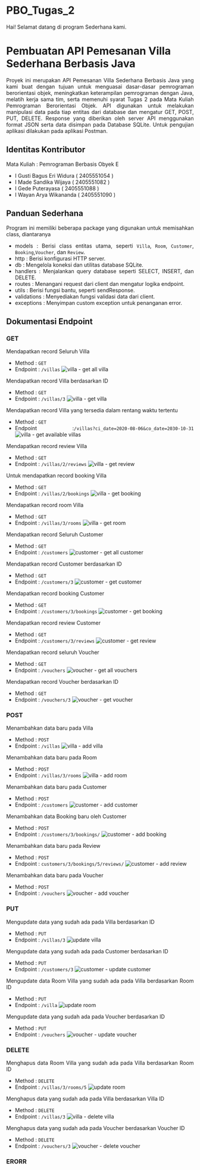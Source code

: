 # PBO_Tugas_2
Hai! Selamat datang di program Sederhana kami.

# Pembuatan API Pemesanan Villa Sederhana Berbasis Java
<div align="justify">Proyek ini merupakan API Pemesanan Villa Sederhana Berbasis Java yang kami buat dengan tujuan untuk menguasai dasar-dasar pemrograman berorientasi objek, meningkatkan keterampilan pemrograman dengan Java, melatih kerja sama tim, serta memenuhi syarat Tugas 2 pada Mata Kuliah Pemrograman Berorientasi Objek. API digunakan untuk melakukan manipulasi data pada tiap entitas dari database dan mengatur GET, POST, PUT, DELETE. Response yang diberikan oleh server API menggunakan format JSON serta data disimpan pada Database SQLite. Untuk pengujian aplikasi dilakukan pada aplikasi Postman.

## Identitas Kontributor
Mata Kuliah : Pemrograman Berbasis Obyek E 
- I Gusti Bagus Eri Widura  ( 2405551054 ) 
- I Made Sandika Wijaya	    ( 2405551082 ) 
- I Gede Puterayasa	        ( 2405551088 ) 
- I Wayan Arya Wikananda    ( 2405551090 )

## Panduan Sederhana
Program ini memiliki beberapa package yang digunakan untuk memisahkan class, diantaranya
- models      : Berisi class entitas utama, seperti `Villa`, `Room`, `Customer`, `Booking`,`Voucher`, dan `Review`.
- http        : Berisi konfigurasi HTTP server.
- db          : Mengelola koneksi dan utilitas database SQLite.
- handlers    : Menjalankan query database seperti SELECT, INSERT, dan DELETE.
- routes      : Menangani request dari client dan mengatur logika endpoint.
- utils       : Berisi fungsi bantu, seperti sendResponse.
- validations : Menyediakan fungsi validasi data dari client.
- exceptions  : Menyimpan custom exception untuk penanganan error.

## Dokumentasi Endpoint

### GET

Mendapatkan record Seluruh Villa 
- Method : ```GET``` 
- Endpoint : ```/villas```
![villa - get all villa](https://github.com/user-attachments/assets/c294f6ab-e504-40ca-b612-1ce398929faf)

Mendapatkan record Villa berdasarkan ID
- Method : ```GET```
- Endpoint : ```/villas/3```
![villa - get villa](https://github.com/user-attachments/assets/fbb18580-a900-416a-b2d3-9b05e2f111c3)

Mendapatkan record Villa yang tersedia dalam rentang waktu tertentu
- Method : ```GET```
- Endpoint :```/villas?ci_date=2020-08-06&co_date=2030-10-31```
![villa - get available villas](https://github.com/user-attachments/assets/b80c872e-73cc-4b8a-a57e-e839ca452ba9)

Mendapatkan record review Villa
- Method : ```GET```
- Endpoint : ```/villas/2/reviews```
![villa - get review](https://github.com/user-attachments/assets/ea5b69e0-7e84-4a68-a92d-6c60e6aebff2)

Untuk mendapatkan record booking Villa
- Method : ```GET```
- Endpoint : ```/villas/2/bookings```
![villa - get booking](https://github.com/user-attachments/assets/cd14660a-e6d5-4bb9-b454-789faebc570b)

Mendapatkan record room Villa
- Method : ```GET```
- Endpoint : ```/villas/3/rooms```
![villa - get room](https://github.com/user-attachments/assets/150bb4a4-db00-4d6f-a05e-11f1272c256b)

Mendapatkan record Seluruh Customer
- Method : ```GET```
- Endpoint : ```/customers```
![customer - get all customer](https://github.com/user-attachments/assets/91d026c2-107f-47f8-97d5-6d5bb1250386)

Mendapatkan record Customer berdasarkan ID
- Method : ```GET```
- Endpoint : ```/customers/3```
![customer - get customer](https://github.com/user-attachments/assets/9989a560-60bf-48c1-a4c3-b75997d72418)

Mendapatkan record booking Customer
- Method : ```GET```
- Endpoint : ```/customers/3/bookings```
![customer - get booking](https://github.com/user-attachments/assets/c7587214-de5a-40e0-b2d0-bd912d4bdc28)

Mendapatkan record review Customer
- Method : ```GET```
- Endpoint : ```/customers/3/reviews```
![customer - get review](https://github.com/user-attachments/assets/9f1e245f-bd73-45aa-9513-a5f16a8a3310)

Mendapatkan record seluruh Voucher
- Method : ```GET```
- Endpoint : ```/vouchers```
![voucher - get all vouchers](https://github.com/user-attachments/assets/98f1d078-0e50-4ae3-b951-3dd7dd49ea39)

Mendapatkan record Voucher berdasarkan ID
- Method : ```GET```
- Endpoint : ```/vouchers/3```
![voucher - get voucher](https://github.com/user-attachments/assets/78bfcccf-8f66-4bac-83c4-ee6a0b22e00b)


### POST
Menambahkan data baru pada Villa
- Method : ```POST```
- Endpoint : ```/villas```
![villa - add villa](https://github.com/user-attachments/assets/b324fc91-89c3-420f-af5a-3585b1bbfa40)

Menambahkan data baru pada Room
- Method : ```POST```
- Endpoint : ```/villas/3/rooms```
![villa - add room](https://github.com/user-attachments/assets/a7771291-db33-4db3-98c1-835ba7da3c53)

Menambahkan data baru pada Customer
- Method : ```POST```
- Endpoint : ```/customers```
![customer - add customer](https://github.com/user-attachments/assets/27b2ba73-daf0-4149-ac26-dc13dbac4f1f)

Menambahkan data Booking baru oleh Customer
- Method : ```POST```
- Endpoint : ```/customers/3/bookings/```
![customer - add booking](https://github.com/user-attachments/assets/6768b765-14c2-4964-b6b7-992a39ed4c6e)

Menambahkan data baru pada Review
- Method : ```POST```
- Endpoint : ```customers/3/bookings/5/reviews/```
![customer - add review](https://github.com/user-attachments/assets/2dc58f34-ebee-4dfd-89c2-83007c1f2626)

Menambahkan data baru pada Voucher
- Method : ```POST```
- Endpoint : ```/vouchers```
![voucher - add voucher](https://github.com/user-attachments/assets/032c1a64-e093-4391-96ea-b78d189d9af2)


### PUT
Mengupdate data yang sudah ada pada Villa berdasarkan ID 
- Method : ```PUT```
- Endpoint : ```/villas/3```
![update villa](https://github.com/user-attachments/assets/803d8ae7-03d3-4283-9dd7-5231ded72c20)

Mengupdate data yang sudah ada pada Customer berdasarkan ID
- Method : ```PUT```
- Endpoint : ```/customers/3```
![customer - update customer](https://github.com/user-attachments/assets/979fad1d-ea1f-478a-b39e-751c5988a376)

Mengupdate data Room Villa yang sudah ada pada Villa berdasarkan Room ID
- Method : ```PUT```
- Endpoint : ```/villa```
![update room](https://github.com/user-attachments/assets/17fff1eb-9fdb-419c-8840-b4856378b546)

Mengupdate data yang sudah ada pada Voucher berdasarkan ID
- Method : ```PUT```
- Endpoint : ```/vouchers```
![voucher - update voucher](https://github.com/user-attachments/assets/ff3280a5-ea06-427d-a508-38389478f5b7)

### DELETE
Menghapus data Room Villa yang sudah ada pada Villa berdasarkan Room ID
- Method : ```DELETE```
- Endpoint : ```/villas/3/rooms/5```
![update room](https://github.com/user-attachments/assets/36c96b19-0087-40fe-845e-e12055629a94)

Menghapus data yang sudah ada pada Villa berdasarkan Villa ID
- Method : ```DELETE```
- Endpoint : ```/villas/3```
![villa - delete villa](https://github.com/user-attachments/assets/53be5e1d-a5e0-4639-ad51-b86e0b899bf7)

Menghapus data yang sudah ada pada Voucher berdasarkan Voucher ID
- Method : ```DELETE```
- Endpoint : ```/vouchers/3```
![voucher - delete voucher](https://github.com/user-attachments/assets/d47b4689-bab7-4d93-803f-f6820efd54e7)
</div>


### ERORR
